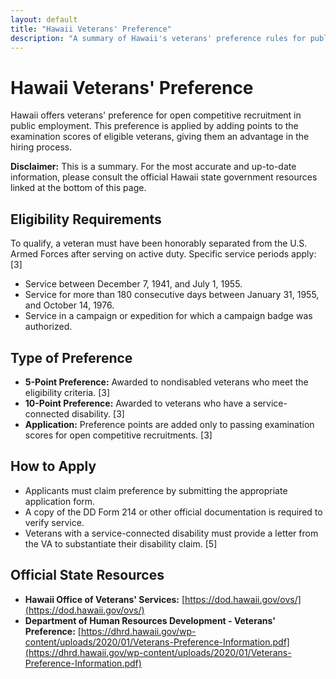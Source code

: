 ```yaml
---
layout: default
title: "Hawaii Veterans' Preference"
description: "A summary of Hawaii's veterans' preference rules for public employment."
---
```


# Hawaii Veterans' Preference

Hawaii offers veterans' preference for open competitive recruitment in public employment. This preference is applied by adding points to the examination scores of eligible veterans, giving them an advantage in the hiring process.

**Disclaimer:** This is a summary. For the most accurate and up-to-date information, please consult the official Hawaii state government resources linked at the bottom of this page.

## Eligibility Requirements

To qualify, a veteran must have been honorably separated from the U.S. Armed Forces after serving on active duty. Specific service periods apply: [3]
*   Service between December 7, 1941, and July 1, 1955.
*   Service for more than 180 consecutive days between January 31, 1955, and October 14, 1976.
*   Service in a campaign or expedition for which a campaign badge was authorized.

## Type of Preference

*   **5-Point Preference:** Awarded to nondisabled veterans who meet the eligibility criteria. [3]
*   **10-Point Preference:** Awarded to veterans who have a service-connected disability. [3]
*   **Application:** Preference points are added only to passing examination scores for open competitive recruitments. [3]

## How to Apply

*   Applicants must claim preference by submitting the appropriate application form.
*   A copy of the DD Form 214 or other official documentation is required to verify service.
*   Veterans with a service-connected disability must provide a letter from the VA to substantiate their disability claim. [5]

## Official State Resources

*   **Hawaii Office of Veterans' Services:** [https://dod.hawaii.gov/ovs/](https://dod.hawaii.gov/ovs/)
*   **Department of Human Resources Development - Veterans' Preference:** [https://dhrd.hawaii.gov/wp-content/uploads/2020/01/Veterans-Preference-Information.pdf](https://dhrd.hawaii.gov/wp-content/uploads/2020/01/Veterans-Preference-Information.pdf)
